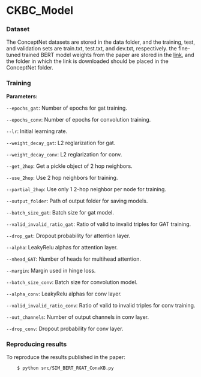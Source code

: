 # CKBC_Model

### Dataset
The ConceptNet datasets are stored in the data folder, and the training, test, and validation sets are train.txt, test.txt, and dev.txt, respectively. the fine-tuned trained BERT model weights from the paper are stored in the [link](https://1drv.ms/u/s!Ak_d2MD968tEhl98h6gnEjeoGG2v?e=2WIcso), and the folder in which the link is downloaded should be placed in the ConceptNet folder.

### Training

**Parameters:**

`--epochs_gat`: Number of epochs for gat training.

`--epochs_conv`: Number of epochs for convolution training.

`--lr`: Initial learning rate.

`--weight_decay_gat`: L2 reglarization for gat.

`--weight_decay_conv`: L2 reglarization for conv.

`--get_2hop`: Get a pickle object of 2 hop neighbors.

`--use_2hop`: Use 2 hop neighbors for training.  

`--partial_2hop`: Use only 1 2-hop neighbor per node for training.

`--output_folder`: Path of output folder for saving models.

`--batch_size_gat`: Batch size for gat model.

`--valid_invalid_ratio_gat`: Ratio of valid to invalid triples for GAT training.

`--drop_gat`: Dropout probability for attention layer.

`--alpha`: LeakyRelu alphas for attention layer.

`--nhead_GAT`: Number of heads for multihead attention.

`--margin`: Margin used in hinge loss.

`--batch_size_conv`: Batch size for convolution model.

`--alpha_conv`: LeakyRelu alphas for conv layer.

`--valid_invalid_ratio_conv`: Ratio of valid to invalid triples for conv training.

`--out_channels`: Number of output channels in conv layer.

`--drop_conv`: Dropout probability for conv layer.

### Reproducing results

To reproduce the results published in the paper:      

        $ python src/SIM_BERT_RGAT_ConvKB.py
        
